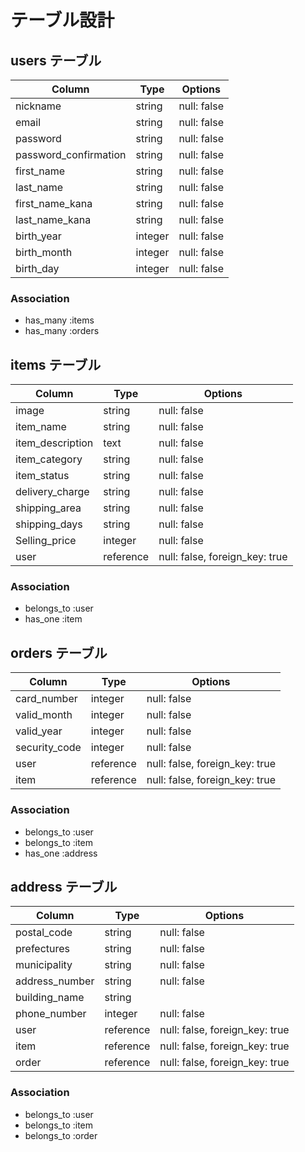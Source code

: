 # テーブル設計

## users テーブル

| Column                | Type    | Options     |
| --------------------- | ------- | ----------- |
| nickname              | string  | null: false |
| email                 | string  | null: false |
| password              | string  | null: false |
| password_confirmation | string  | null: false |
| first_name            | string  | null: false |
| last_name             | string  | null: false |
| first_name_kana       | string  | null: false |
| last_name_kana        | string  | null: false |
| birth_year            | integer | null: false |
| birth_month           | integer | null: false |
| birth_day             | integer | null: false |

### Association

- has_many :items
- has_many :orders

## items テーブル

| Column           | Type      | Options                        |
| ---------------- | --------- | ------------------------------ |
| image            | string    | null: false                    |
| item_name        | string    | null: false                    |
| item_description | text      | null: false                    |
| item_category    | string    | null: false                    |
| item_status      | string    | null: false                    |
| delivery_charge  | string    | null: false                    |
| shipping_area    | string    | null: false                    |
| shipping_days    | string    | null: false                    |
| Selling_price    | integer   | null: false                    |
| user             | reference | null: false, foreign_key: true |

### Association

- belongs_to :user
- has_one :item

## orders テーブル

| Column        | Type      | Options                        |
| ------------- | --------- | ------------------------------ |
| card_number   | integer   | null: false                    |
| valid_month   | integer   | null: false                    |
| valid_year    | integer   | null: false                    |
| security_code | integer   | null: false                    |
| user          | reference | null: false, foreign_key: true |
| item          | reference | null: false, foreign_key: true |

### Association

- belongs_to :user
- belongs_to :item
- has_one :address


## address テーブル

| Column         | Type      | Options                        |
| -------------- | --------- | ------------------------------ |
| postal_code    | string    | null: false                    |
| prefectures    | string    | null: false                    |
| municipality   | string    | null: false                    |
| address_number | string    | null: false                    |
| building_name  | string    |                                |
| phone_number   | integer   | null: false                    |
| user           | reference | null: false, foreign_key: true |
| item           | reference | null: false, foreign_key: true |
| order          | reference | null: false, foreign_key: true |


### Association

- belongs_to :user
- belongs_to :item
- belongs_to :order
